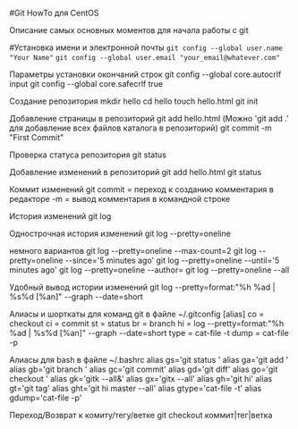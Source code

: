 #Git HowTo для CentOS

Описание самых основных моментов для начала работы с git

#Установка имени и электронной почты
`git config --global user.name "Your Name"`
`git config --global user.email "your_email@whatever.com"`

Параметры установки окончаний строк
git config --global core.autocrlf input
git config --global core.safecrlf true

Создание репозитория
mkdir hello
cd hello
touch hello.html
git init

Добавление страницы в репозиторий
git add hello.html (Можно 'git add .' для добавление всех файлов каталога в репозиторий)
git commit -m "First Commit"

Проверка статуса репозитория
git status

Добавление изменений в репозиторий
git add hello.html
git status

Коммит изменений
git commit = переход к созданию комментария в редакторе
-m = вывод комментария в командной строке

История изменений
git log

Однострочная история изменений
git log --pretty=oneline

немного вариантов
git log --pretty=oneline --max-count=2
git log --pretty=oneline --since='5 minutes ago'
git log --pretty=oneline --until='5 minutes ago'
git log --pretty=oneline --author=<your name>
git log --pretty=oneline --all

Удобный вывод истории изменений
git log --pretty=format:"%h %ad | %s%d [%an]" --graph --date=short

Алиасы и шорткаты для команд git в файле ~/.gitconfig
[alias]
  co = checkout
  ci = commit
  st = status
  br = branch
  hi = log --pretty=format:\"%h %ad | %s%d [%an]\" --graph --date=short
  type = cat-file -t
  dump = cat-file -p
  
Алиасы для bash в файле ~/.bashrc
alias gs='git status '
alias ga='git add '
alias gb='git branch '
alias gc='git commit'
alias gd='git diff'
alias go='git checkout '
alias gk='gitk --all&'
alias gx='gitx --all'
alias gh='git hi'
alias gt='git tag'
alias ght='git hi master --all'
alias gtype='cat-file -t'
alias gdump='cat-file -p'

Переход/Возврат к комиту/тегу/ветке
git checkout коммит|тег|ветка




